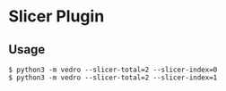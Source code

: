 # Slicer Plugin

## Usage

```shell
$ python3 -m vedro --slicer-total=2 --slicer-index=0
$ python3 -m vedro --slicer-total=2 --slicer-index=1
```
